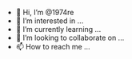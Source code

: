 - 👋 Hi, I’m @1974re
- 👀 I’m interested in ...
- 🌱 I’m currently learning ...
- 💞️ I’m looking to collaborate on ...
- 📫 How to reach me ...

<!---
1974re/1974re is a ✨ special ✨ repository because its `README.md` (this file) appears on your GitHub profile.
You can click the Preview link to take a look at your changes.
--->
